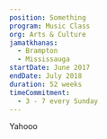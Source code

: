 ```yaml
---
position: Something
program: Music Class
org: Arts & Culture
jamatkhanas:
  - Brampton
  - Mississauga
startDate: June 2017
endDate: July 2018
duration: 52 weeks
timeCommitment:
  - 3 - 7 every Sunday
---
```

Yahooo
